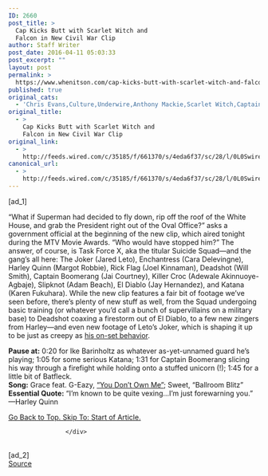 ```yaml
---
ID: 2660
post_title: >
  Cap Kicks Butt with Scarlet Witch and
  Falcon in New Civil War Clip
author: Staff Writer
post_date: 2016-04-11 05:03:33
post_excerpt: ""
layout: post
permalink: >
  https://www.whenitson.com/cap-kicks-butt-with-scarlet-witch-and-falcon-in-new-civil-war-clip/
published: true
original_cats:
  - 'Chris Evans,Culture,Underwire,Anthony Mackie,Scarlet Witch,Captain America: Ci,Elizabeth Olsen,Falcon'
original_title:
  - >
    Cap Kicks Butt with Scarlet Witch and
    Falcon in New Civil War Clip
original_link:
  - >
    http://feeds.wired.com/c/35185/f/661370/s/4eda6f37/sc/28/l/0L0Swired0N0C20A160C0A40Ccap0Ekicks0Ebutt0Escarlet0Ewitch0Efalcon0Enew0Ecivil0Ewar0Eclip0C/story01.htm
canonical_url:
  - >
    http://feeds.wired.com/c/35185/f/661370/s/4eda6f37/sc/28/l/0L0Swired0N0C20A160C0A40Ccap0Ekicks0Ebutt0Escarlet0Ewitch0Efalcon0Enew0Ecivil0Ewar0Eclip0C/story01.htm
---
```

 [ad_1]
<br><div id="start-of-content"><article class="content link-underline relative body-copy border-b pad-b-50" data-js="content" itemprop="articleBody" readability="52.94283879255">
<p>“What if Superman had decided to fly down, rip off the roof of the White House, and grab the President right out of the Oval Office?” asks a government official at the beginning of the new clip, which aired tonight during the MTV Movie Awards. “Who would have stopped him?” The answer, of course, is Task Force X, aka the titular Suicide Squad—and the gang’s all here: The Joker (Jared Leto), Enchantress (Cara Delevingne), Harley Quinn (Margot Robbie), Rick Flag (Joel Kinnaman), Deadshot (Will Smith), Captain Boomerang (Jai Courtney), Killer Croc (Adewale Akinnuoye-Agbaje), Slipknot (Adam Beach), El Diablo (Jay Hernandez), and Katana (Karen Fukuhara). While the new clip features a fair bit of footage we’ve seen before, there’s plenty of new stuff as well, from the Squad undergoing basic training (or whatever you’d call a bunch of supervillains on a military base) to Deadshot coaxing a firestorm out of El Diablo, to a few new zingers from Harley—and even new footage of Leto’s Joker, which is shaping it up to be just as creepy as <a href="http://www.usatoday.com/story/life/movies/2016/01/19/jared-leto-joker-suicide-squad/79008872/" target="_blank">his on-set behavior</a>.</p>
<p><strong>Pause at:</strong> 0:20 for Ike Barinholtz as whatever as-yet-unnamed guard he’s playing; 1:05 for some serious Katana; 1:31 for Captain Boomerang slicing his way through a firefight while holding onto a stuffed unicorn (!); 1:45 for a little bit of Batfleck.<br/><strong>Song:</strong> Grace feat. G-Eazy, <a href="https://www.youtube.com/watch?v=j7_PqrQsNRg" target="_blank">“You Don’t Own Me”</a>; Sweet, “Ballroom Blitz”<br/><strong>Essential Quote:</strong> “I’m known to be quite vexing…I’m just forewarning you.” —Harley Quinn</p>
							<a class="visually-hidden skip-to-text-link focusable bg-white" href="#start-of-content">Go Back to Top. Skip To: Start of Article.</a>
						</article>


					</div>
<br>[ad_2]
<br><a href="http://feeds.wired.com/c/35185/f/661370/s/4eda6f37/sc/28/l/0L0Swired0N0C20A160C0A40Ccap0Ekicks0Ebutt0Escarlet0Ewitch0Efalcon0Enew0Ecivil0Ewar0Eclip0C/story01.htm">Source </a>